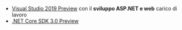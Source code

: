 * [Visual Studio 2019 Preview](https://visualstudio.microsoft.com/vs/preview/) con il **sviluppo ASP.NET e web** carico di lavoro
* [.NET Core SDK 3.0 Preview](https://dotnet.microsoft.com/download/dotnet-core/3.0)
